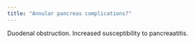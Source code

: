 ```yaml
---
title: "Annular pancreas complications?"
---
```

Duodenal obstruction. Increased susceptibility to pancreaatitis.

